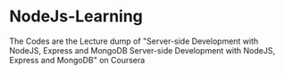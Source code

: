 # NodeJs-Learning
The Codes are the Lecture dump of "Server-side Development with NodeJS, Express and MongoDB
Server-side Development with NodeJS, Express and MongoDB" on Coursera
